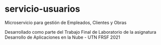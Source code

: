 # servicio-usuarios
Microservicio para gestión de Empleados, Clientes y Obras

Desarrollado como parte del Trabajo Final de Laboratorio de la asignatura Desarrollo de Aplicaciones en la Nube - UTN FRSF 2021
